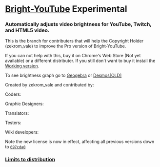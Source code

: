 # <a href="about:blank">Bright-YouTube</a> Experimental
<h3>
  Automatically adjusts video brightness for YouTube, Twitch, and HTML5 video.
</h3>
This is the branch for contributers that will help the Copyright Holder (zekrom_vale)
to improve the Pro version of Bright-YouTube.

If you can not help with this, buy it on Chrome's Web Store (Not yet available) or a
different distributer.  If you still don't want to buy it install the <a 
href="https://github.com/zekrom-vale/Bright-YouTube/tree/Working">Working version</a>.

To see brightness graph go to <a href="https://ggbm.at/hh964TbP">Geogebra</a> or <a href="https://www.desmos.com/calculator/9j6xmk4snl">Desmos[OLD]</a>

Created by zekrom_vale and contributed by:

Coders:

Graphic Designers:

Translators:

Testers:

Wiki developers:

Note the new license is now in effect, affecting all previous versions down to 
<a href="https://github.com/zekrom-vale/Bright-YouTube/commit/697cda09f8c41e3965349f3368485006913f2728">
  <code class="commit-sha">697cda0</code>
</a>

<h3>
  <a href="https://github.com/zekrom-vale/Bright-YouTube/blob/Experimental/distribution.md">
    Limits to distribution
  </a>
</h3>
